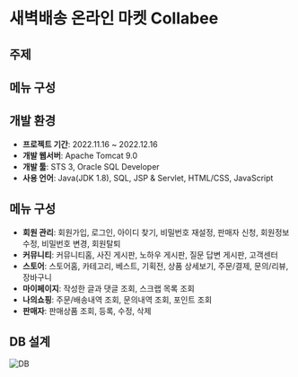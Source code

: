 
# 새벽배송 온라인 마켓 Collabee



## 주제
## 메뉴 구성

## 개발 환경
+ **프로젝트 기간**: 2022.11.16 ~ 2022.12.16
+ **개발 웹서버**: Apache Tomcat 9.0
+ **개발 툴**: STS 3, Oracle SQL Developer
+ **사용 언어**: Java(JDK 1.8), SQL, JSP & Servlet, HTML/CSS, JavaScript


## 메뉴 구성
+ **회원 관리**: 회원가입, 로그인, 아이디 찾기, 비밀번호 재설정, 판매자 신청, 회원정보 수정, 비밀번호 변경, 회원탈퇴
+ **커뮤니티**: 커뮤니티홈, 사진 게시판, 노하우 게시판, 질문 답변 게시판, 고객센터
+ **스토어**: 스토어홈, 카테고리, 베스트, 기획전, 상품 상세보기, 주문/결제, 문의/리뷰, 장바구니
+ **마이페이지**: 작성한 글과 댓글 조회, 스크랩 목록 조회 
+ **나의쇼핑**: 주문/배송내역 조회, 문의내역 조회, 포인트 조회
+ **판매자**: 판매상품 조회, 등록, 수정, 삭제

## DB 설계
![DB](https://user-images.githubusercontent.com/104578954/208939640-3ea143ef-4288-448c-b964-b7db7f7c5e67.png)





